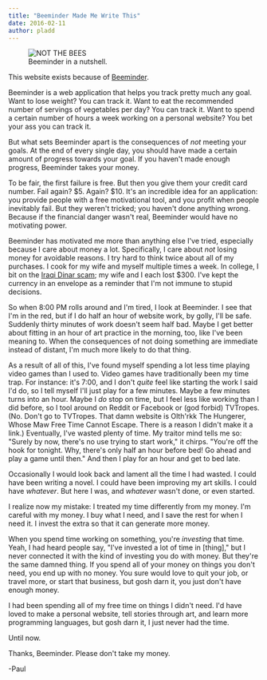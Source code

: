```yaml
---
title: "Beeminder Made Me Write This"
date: 2016-02-11
author: pladd
---
```


<aside class="midtext-right">
    <figure>
        <img alt="NOT THE BEES" src="{{ site.url }}/assets/beeminder-cage.png"/>
        <figcaption>Beeminder in a nutshell.</figcaption>
    </figure>
</aside>

This website exists because of [Beeminder](https://www.beeminder.com/).

Beeminder is a web application that helps you track pretty much any goal. Want to lose weight? You can track it. Want to eat the recommended number of servings of vegetables per day? You can track it. Want to spend a certain number of hours a week working on a personal website? You bet your ass you can track it.

But what sets Beeminder apart is the consequences of _not_ meeting your goals. At the end of every single day, you should have made a certain amount of progress towards your goal. If you haven't made enough progress, Beeminder takes your money.

<!--more-->

To be fair, the first failure is free. But then you give them your credit card number. Fail again? $5. Again? $10. It's an incredible idea for an application: you provide people with a free motivational tool, and you profit when people inevitably fail. But they weren't tricked; you haven't done anything wrong. Because if the financial danger wasn't real, Beeminder would have no motivating power.

Beeminder has motivated me more than anything else I've tried, especially because I care about money a lot. Specifically, I care about _not_ losing money for avoidable reasons. I try hard to think twice about all of my purchases. I cook for my wife and myself multiple times a week. In college, I bit on the [Iraqi Dinar scam](http://www.investopedia.com/articles/forex/081314/iraqi-dinar-investment-wise-investment.asp); my wife and I each lost $300. I've kept the currency in an envelope as a reminder that I'm not immune to stupid decisions.

So when 8:00 PM rolls around and I'm tired, I look at Beeminder. I see that I'm in the red, but if I do half an hour of website work, by golly, I'll be safe. Suddenly thirty minutes of work doesn't seem half bad. Maybe I get better about fitting in an hour of art practice in the morning, too, like I've been meaning to. When the consequences of not doing something are immediate instead of distant, I'm much more likely to do that thing.

As a result of all of this, I've found myself spending a lot less time playing video games than I used to. Video games have traditionally been my time trap. For instance: it's 7:00, and I don't _quite_ feel like starting the work I said I'd do, so I tell myself I'll just play for a few minutes. Maybe a few minutes turns into an hour. Maybe I _do_ stop on time, but I feel less like working than I did before, so I tool around on Reddit or Facebook or (god forbid) TVTropes. (No. Don't go to TVTropes. That damn website is Olth'rkk The Hungerer, Whose Maw Free Time Cannot Escape. There is a reason I didn't make it a link.) Eventually, I've wasted plenty of time. My traitor mind tells me so: "Surely by now, there's no use trying to start work," it chirps. "You're off the hook for tonight. Why, there's only half an hour before bed! Go ahead and play a game until then." And then I play for an hour and get to bed late.

Occasionally I would look back and lament all the time I had wasted. I could have been writing a novel. I could have been improving my art skills. I could have _whatever_. But here I was, and _whatever_ wasn't done, or even started.

I realize now my mistake: I treated my time differently from my money. I'm careful with my money. I buy what I need, and I save the rest for when I need it. I invest the extra so that it can generate more money.

When you spend time working on something, you're _investing_ that time. Yeah, I had heard people say, "I've invested a lot of time in [thing]," but I never connected it with the kind of investing you do with money. But they're the same damned thing. If you spend all of your money on things you don't need, you end up with no money. You sure would love to quit your job, or travel more, or start that business, but gosh darn it, you just don't have enough money.

I had been spending all of my free time on things I didn't need. I'd have loved to make a personal website, tell stories through art, and learn more programming languages, but gosh darn it, I just never had the time.

Until now.

Thanks, Beeminder. Please don't take my money.

-Paul
